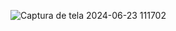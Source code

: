 ![Captura de tela 2024-06-23 111702](https://github.com/LexCode20/Jframe_Bike-Street/assets/169193702/e243f3b0-435e-4f74-a5b9-4d0d1f19c519)
